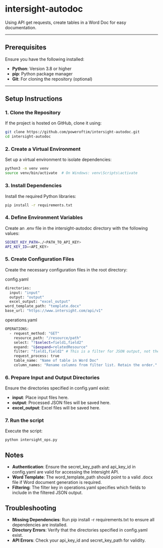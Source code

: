 # intersight-autodoc
Using API get requests, create tables in a Word Doc for easy documentation. 

---
## Prerequisites

Ensure you have the following installed:
- **Python**: Version 3.8 or higher
- **pip**: Python package manager
- **Git**: For cloning the repository (optional)

---

## Setup Instructions

### 1. Clone the Repository
If the project is hosted on GitHub, clone it using:
```bash
git clone https://github.com/poweroftim/intersight-autodoc.git
cd intersight-autodoc
```
### 2. Create a Virtual Environment

Set up a virtual environment to isolate dependencies:
```bash
python3 -m venv venv
source venv/bin/activate  # On Windows: venv\Scripts\activate
```

### 3. Install Dependencies

Install the required Python libraries:
```bash
pip install -r requirements.txt
```

### 4. Define Environment Variables

Create an .env file in the intersight-autodoc directory with the following values:
```bash
SECRET_KEY_PATH=./<PATH_TO_API_KEY>
API_KEY_ID=<API_KEY>
```


### 5. Create Configuration Files

Create the necessary configuration files in the root directory:

config.yaml
```bash
directories:
  input: "input"
  output: "output"
  excel_output: "excel_output"
word_template_path: "template.docx"
base_url: "https://www.intersight.com/api/v1"
```

operations.yaml
```bash
OPERATIONS:
  - request_method: "GET"
    resource_path: "/resource/path"
    select: "?$select=field1,field2"
    expand: "&$expand=relatedResource" 
    filter: "field1,field2" # This is a filter for JSON output, not the same filter for the Intersight API. 
    request_process: true
    table_name: "Name of table in Word Doc"
    column_names: "Rename columns from filter list. Retain the order."
```

### 6. Prepare Input and Output Directories

Ensure the directories specified in config.yaml exist:

- **input**: Place input files here.
- **output**: Processed JSON files will be saved here.
- **excel_output**: Excel files will be saved here.

### 7. Run the script

Execute the script:

```bash
python intersight_ops.py
```


## Notes

- **Authentication**: Ensure the secret_key_path and api_key_id in config.yaml are valid for accessing the Intersight API.
- **Word Template**: The word_template_path should point to a valid .docx file if Word document generation is required.
- **Filtering**: The filter key in operations.yaml specifies which fields to include in the filtered JSON output.


## Troubleshooting
- **Missing Dependencies**: Run pip install -r requirements.txt to ensure all dependencies are installed.
- **Directory Errors**: Verify that the directories specified in config.yaml exist.
- **API Errors**: Check your api_key_id and secret_key_path for validity.

